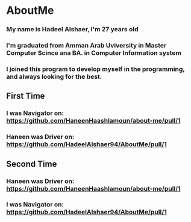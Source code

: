 # AboutMe

### My name is Hadeel Alshaer, I'm 27 years old  
### I'm graduated from Amman Arab Uviversity in Master Computer Scince  ana BA. in Computer Information system 
### I joined this program to develop myself in the programming, and always looking for the best. 

## First Time
### I was Navigator on: https://github.com/HaneenHaashlamoun/about-me/pull/1 
### Haneen was Driver on: https://github.com/HadeelAlshaer94/AboutMe/pull/1

## Second Time
### Haneen was Driver on: https://github.com/HaneenHaashlamoun/about-me/pull/1 
### I was Navigator on: https://github.com/HadeelAlshaer94/AboutMe/pull/1
